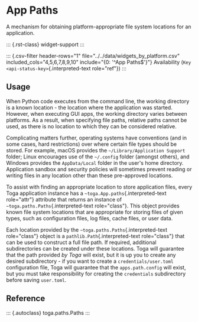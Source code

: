 # App Paths

A mechanism for obtaining platform-appropriate file system locations for
an application.

::: {.rst-class}
widget-support
:::

::: {.csv-filter header-rows="1" file="../../data/widgets_by_platform.csv" included_cols="4,5,6,7,8,9,10" include="{0: '^App Paths$'}"}
Availability (`Key <api-status-key>`{.interpreted-text role="ref"})
:::

## Usage

When Python code executes from the command line, the working directory
is a known location - the location where the application was started.
However, when executing GUI apps, the working directory varies between
platforms. As a result, when specifying file paths, relative paths
cannot be used, as there is no location to which they can be considered
relative.

Complicating matters further, operating systems have conventions (and in
some cases, hard restrictions) over where certain file types should be
stored. For example, macOS provides the `~/Library/Application Support`
folder; Linux encourages use of the `~/.config` folder (amongst others),
and Windows provides the `AppData/Local` folder in the user's home
directory. Application sandbox and security policies will sometimes
prevent reading or writing files in any location other than these
pre-approved locations.

To assist with finding an appropriate location to store application
files, every Toga application instance has a
`~toga.App.paths`{.interpreted-text role="attr"} attribute that returns
an instance of `~toga.paths.Paths`{.interpreted-text role="class"}. This
object provides known file system locations that are appropriate for
storing files of given types, such as configuration files, log files,
cache files, or user data.

Each location provided by the `~toga.paths.Paths`{.interpreted-text
role="class"} object is a `pathlib.Path`{.interpreted-text role="class"}
that can be used to construct a full file path. If required, additional
subdirectories can be created under these locations. Toga will guarantee
that the path provided *by Toga* will exist, but it is up you to create
any desired subdirectory - if you want to create a
`credentials/user.toml` configuration file, Toga will guarantee that the
`apps.path.config` will exist, but you must take responsibility for
creating the `credentials` subdirectory before saving `user.toml`.

## Reference

::: {.autoclass}
toga.paths.Paths
:::
